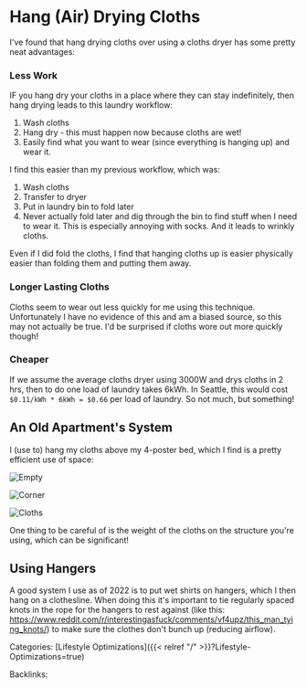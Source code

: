 # Hang (Air) Drying Cloths

I've found that hang drying cloths over using a cloths dryer has some pretty
neat advantages:

### Less Work

IF you hang dry your cloths in a place where they can stay indefinitely, then
hang drying leads to this laundry workflow:

1. Wash cloths
1. Hang dry - this must happen now because cloths are wet!
1. Easily find what you want to wear (since everything is hanging up) and wear
   it.

I find this easier than my previous workflow, which was:

1. Wash cloths
1. Transfer to dryer
1. Put in laundry bin to fold later
1. Never actually fold later and dig through the bin to find stuff when I need
   to wear it.  This is especially annoying with socks.  And it leads to
   wrinkly cloths.

Even if I did fold the cloths, I find that hanging cloths up is easier
physically easier than folding them and putting them away.

### Longer Lasting Cloths

Cloths seem to wear out less quickly for me using this technique.
Unfortunately I have no evidence of this and am a biased source, so this may
not actually be true.  I'd be surprised if cloths wore out more quickly though!

### Cheaper

If we assume the average cloths dryer using 3000W and drys cloths in 2 hrs,
then to do one load of laundry takes 6kWh.  In Seattle, this would cost
`$0.11/kWh * 6kWh = $0.66` per load of laundry.  So not much, but something!


## An Old Apartment's System

I (use to) hang my cloths above my 4-poster bed, which I find is a pretty
efficient use of space:

![Empty](https://lh3.googleusercontent.com/hl1LcVBoja_2GU6FprNhf7y9BQYafNIkDOwQKdfeCndHK5ZakGU-ADtDDxulY6t56hN7GPwPtvSMNrOgv9hnsiB27C3jhDvo6R9gGpiKM61wCZvt-gJ06WOwCYvFC3rAcTNs9A6i5t8=w2400)

![Corner](https://lh3.googleusercontent.com/gGe-CRep0Y80Nsf4RvequnkzTJ0fdz3hAA8JeaoH2I5t1vwECWhyB9tIjb7an8mZ6fYTzSKrwVVqlNHzb5uhDwkJxagJKpUh6ZWQiw2eiJkMZuBMuQCwFgkL5-hh1tKuA21PG9iWriY=w2400)

![Cloths](https://lh3.googleusercontent.com/KYh_H0WnC-_2hH8acCdnNXibKdHbKgBDmuc6P8R7S0nZVkUohAqe5qutcbY5fvZMa04i18BWLmH5NDWx3os7AEVsKpcnP2xV2HR9fn_e2hAI7ieLburs0g-UYTOcxmHM7UsHrqu3TOE=w2400)

One thing to be careful of is the weight of the cloths on the structure you're
using, which can be significant!


## Using Hangers

A good system I use as of 2022 is to put wet shirts on hangers, which I then
hang on a clothesline.  When doing this it's important to tie regularly spaced
knots in the rope for the hangers to rest against (like this:
https://www.reddit.com/r/interestingasfuck/comments/vf4upz/this_man_tying_knots/)
to make sure the clothes don't bunch up (reducing airflow).







Categories: [Lifestyle Optimizations]({{< relref "/" >}}?Lifestyle-Optimizations=true)

Backlinks: 
